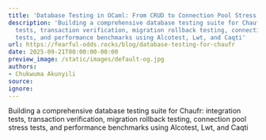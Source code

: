 ```yaml
---
title: 'Database Testing in OCaml: From CRUD to Connection Pool Stress Testing'
description: 'Building a comprehensive database testing suite for Chaufr: integration
  tests, transaction verification, migration rollback testing, connection pool stress
  tests, and performance benchmarks using Alcotest, Lwt, and Caqti'
url: https://fearful-odds.rocks/blog/database-testing-for-chaufr
date: 2025-09-21T00:00:00-00:00
preview_image: /static/images/default-og.jpg
authors:
- Chukwuma Akunyili
source:
ignore:
---
```


Building a comprehensive database testing suite for Chaufr: integration tests, transaction verification, migration rollback testing, connection pool stress tests, and performance benchmarks using Alcotest, Lwt, and Caqti
